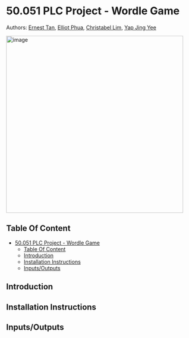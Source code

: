 # 50.051 PLC Project - Wordle Game
Authors: [Ernest Tan](https://github.com/Qaisel), [Elliot Phua](https://github.com/ElliotMonde), [Christabel Lim](https://github.com/christableh), [Yap Jing Yee](https://github.com/jingyeeyap)

<img width="476" alt="image" src="https://github.com/user-attachments/assets/edd85e2b-0e41-4dff-a4e1-b7d332116b7e" />

## Table Of Content

- [50.051 PLC Project - Wordle Game](#50051-plc-project---wordle-game)
  - [Table Of Content](#table-of-content)
  - [Introduction](#introduction)
  - [Installation Instructions](#installation-instructions)
  - [Inputs/Outputs](#inputsoutputs)

## Introduction

## Installation Instructions

## Inputs/Outputs
